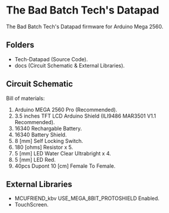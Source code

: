 # The Bad Batch Tech's Datapad
The Bad Batch Tech's Datapad firmware for Arduino Mega 2560.
## Folders
- Tech-Datapad (Source Code).
- docs (Circuit Schematic & External Libraries).
## Circuit Schematic
Bill of materials:
1. Arduino MEGA 2560 Pro (Recommended).
2. 3.5 inches TFT LCD Arduino Shield (ILI9486 MAR3501 V1.1 Recommended).
3. 16340 Rechargable Battery.
4. 16340 Battery Shield.
5. 8 [mm] Self Locking Switch.
6. 180 [ohms] Resistor x 5.
7. 5 [mm] LED Water Clear Ultrabright x 4.
8. 5 [mm] LED Red.
9. 40pcs Dupont 10 [cm] Female To Female.
## External Libraries
- MCUFRIEND_kbv USE_MEGA_8BIT_PROTOSHIELD Enabled.
- TouchScreen.
